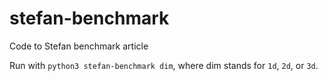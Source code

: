 # stefan-benchmark

Code to Stefan benchmark article

Run with `python3 stefan-benchmark dim`, where dim stands for `1d`, `2d`, or `3d`.